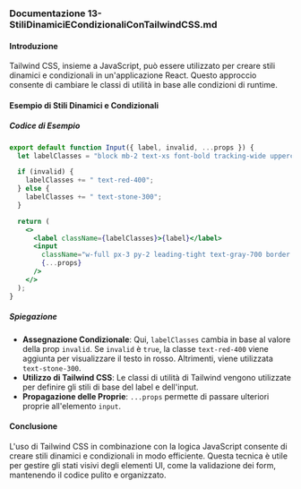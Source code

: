 ### Documentazione 13-StiliDinamiciECondizionaliConTailwindCSS.md

#### Introduzione

Tailwind CSS, insieme a JavaScript, può essere utilizzato per creare stili dinamici e condizionali in un'applicazione React. Questo approccio consente di cambiare le classi di utilità in base alle condizioni di runtime.

#### Esempio di Stili Dinamici e Condizionali

##### Codice di Esempio

```jsx
export default function Input({ label, invalid, ...props }) {
  let labelClasses = "block mb-2 text-xs font-bold tracking-wide uppercase";

  if (invalid) {
    labelClasses += " text-red-400";
  } else {
    labelClasses += " text-stone-300";
  }

  return (
    <>
      <label className={labelClasses}>{label}</label>
      <input
        className="w-full px-3 py-2 leading-tight text-gray-700 border rounded shadow"
        {...props}
      />
    </>
  );
}
```

##### Spiegazione

- **Assegnazione Condizionale**: Qui, `labelClasses` cambia in base al valore della prop `invalid`. Se `invalid` è `true`, la classe `text-red-400` viene aggiunta per visualizzare il testo in rosso. Altrimenti, viene utilizzata `text-stone-300`.
- **Utilizzo di Tailwind CSS**: Le classi di utilità di Tailwind vengono utilizzate per definire gli stili di base del label e dell'input.
- **Propagazione delle Proprie**: `...props` permette di passare ulteriori proprie all'elemento `input`.

#### Conclusione

L'uso di Tailwind CSS in combinazione con la logica JavaScript consente di creare stili dinamici e condizionali in modo efficiente. Questa tecnica è utile per gestire gli stati visivi degli elementi UI, come la validazione dei form, mantenendo il codice pulito e organizzato.
